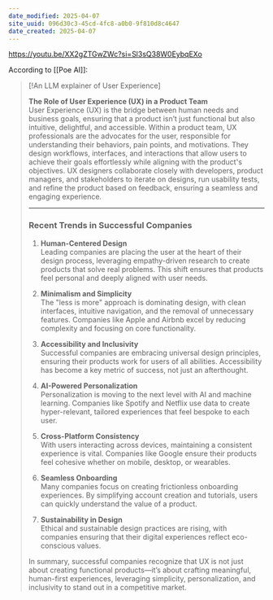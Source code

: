 ```yaml
---
date_modified: 2025-04-07
site_uuid: 096d30c3-45cd-4fc8-a0b0-9f810d8c4647
date_created: 2025-04-07
---
```


https://youtu.be/XX2gZTGwZWc?si=Sl3sQ38W0EybqEXo

According to [[Poe AI]]:

> [!An LLM explainer of User Experience]
> 
> **The Role of User Experience (UX) in a Product Team**  
> User Experience (UX) is the bridge between human needs and business goals, ensuring that a product isn’t just functional but also intuitive, delightful, and accessible. Within a product team, UX professionals are the advocates for the user, responsible for understanding their behaviors, pain points, and motivations. They design workflows, interfaces, and interactions that allow users to achieve their goals effortlessly while aligning with the product's objectives. UX designers collaborate closely with developers, product managers, and stakeholders to iterate on designs, run usability tests, and refine the product based on feedback, ensuring a seamless and engaging experience.
> 
> ---
> 
> ### **Recent Trends in Successful Companies**
> 
> 1. **Human-Centered Design**  
>     Leading companies are placing the user at the heart of their design process, leveraging empathy-driven research to create products that solve real problems. This shift ensures that products feel personal and deeply aligned with user needs.
>     
> 2. **Minimalism and Simplicity**  
>     The "less is more" approach is dominating design, with clean interfaces, intuitive navigation, and the removal of unnecessary features. Companies like Apple and Airbnb excel by reducing complexity and focusing on core functionality.
>     
> 3. **Accessibility and Inclusivity**  
>     Successful companies are embracing universal design principles, ensuring their products work for users of all abilities. Accessibility has become a key metric of success, not just an afterthought.
>     
> 4. **AI-Powered Personalization**  
>     Personalization is moving to the next level with AI and machine learning. Companies like Spotify and Netflix use data to create hyper-relevant, tailored experiences that feel bespoke to each user.
>     
> 5. **Cross-Platform Consistency**  
>     With users interacting across devices, maintaining a consistent experience is vital. Companies like Google ensure their products feel cohesive whether on mobile, desktop, or wearables.
>     
> 6. **Seamless Onboarding**  
>     Many companies focus on creating frictionless onboarding experiences. By simplifying account creation and tutorials, users can quickly understand the value of a product.
>     
> 7. **Sustainability in Design**  
>     Ethical and sustainable design practices are rising, with companies ensuring that their digital experiences reflect eco-conscious values.
>     
> 
> In summary, successful companies recognize that UX is not just about creating functional products—it’s about crafting meaningful, human-first experiences, leveraging simplicity, personalization, and inclusivity to stand out in a competitive market.